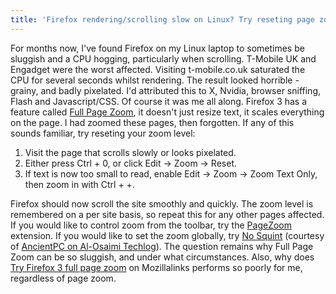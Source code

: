 ```yaml
---
title: 'Firefox rendering/scrolling slow on Linux? Try reseting page zoom'
---
```


For months now, I've found Firefox on my Linux laptop to sometimes be
sluggish and a CPU hogging, particularly when scrolling. T-Mobile UK and
Engadget were the worst affected. Visiting t-mobile.co.uk saturated the
CPU for several seconds whilst rendering. The result looked horrible -
grainy, and badly pixelated. I'd attributed this to X, Nvidia, browser
sniffing, Flash and Javascript/CSS. Of course it was me all along.
Firefox 3 has a feature called [Full Page
Zoom](http://www.mozilla.com/en-US/firefox/features/#full-zoom), it
doesn't just resize text, it scales everything on the page. I had zoomed
these pages, then forgotten. If any of this sounds familiar, try
reseting your zoom level:

1.  Visit the page that scrolls slowly or looks pixelated.
2.  Either press Ctrl + 0, or click Edit -> Zoom -> Reset.
3.  If text is now too small to read, enable Edit -> Zoom -> Zoom Text
    Only, then zoom in with Ctrl + +.

Firefox should now scroll the site smoothly and quickly. The zoom level
is remembered on a per site basis, so repeat this for any other pages
affected. If you would like to control zoom from the toolbar, try the
[PageZoom](https://addons.mozilla.org/en-US/firefox/addon/1499)
extension. If you would like to set the zoom globally, try [No
Squint](https://addons.mozilla.org/en-US/firefox/addon/2592) (courtesy
of [AncientPC on Al-Osaimi
Techlog](http://alosaimi.blogspot.com/2008/01/firefox-3-full-page-zoom-good-idea-bad.html)).
The question remains why Full Page Zoom can be so sluggish, and under
what circumstances. Also, why does [Try Firefox 3 full page
zoom](http://mozillalinks.org/wp/2007/07/try-firefox-3-full-page-zoom-with-full-page-zoom/)
on Mozillalinks performs so poorly for me, regardless of page zoom.
